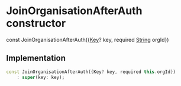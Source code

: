 


# JoinOrganisationAfterAuth constructor






const
JoinOrganisationAfterAuth({[Key](https://api.flutter.dev/flutter/foundation/Key-class.html)? key, required [String](https://api.flutter.dev/flutter/dart-core/String-class.html) orgId})





## Implementation

```dart
const JoinOrganisationAfterAuth({Key? key, required this.orgId})
    : super(key: key);
```







